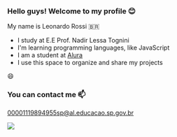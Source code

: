 ### Hello guys! Welcome to my profile 😊

My name is Leonardo Rossi 🇧🇷

- I study at E.E Prof. Nadir Lessa Tognini
- I'm learning programming languages, like JavaScript
- I am a student at [Alura](https://www.alura.com.br)
- I use this space to organize and share my projects

😄

### You can contact me 📫

00001119894955sp@al.educacao.sp.gov.br


![](https://media1.tenor.com/m/C4u_Q9VzxRkAAAAC/marvel-future-fight-doctor-doom.gif)
